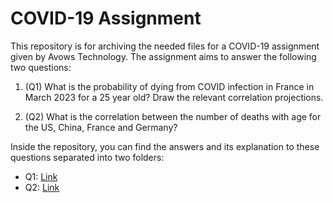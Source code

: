 # COVID-19 Assignment

This repository is for archiving the needed files for a COVID-19 assignment given by Avows Technology. The assignment aims to answer the following two questions:

1. (Q1) What is the probability of dying from COVID infection in France in March 2023 for a 25 year old? Draw the relevant correlation projections.

2. (Q2) What is the correlation between the number of deaths with age for the US, China, France and Germany?

Inside the repository, you can find the answers and its explanation to these questions separated into two folders:
- Q1: [Link](https://github.com/MHamidA/COVID-19_Assignment/tree/main/Q1)
- Q2: [Link](https://github.com/MHamidA/COVID-19_Assignment/tree/main/Q2)
